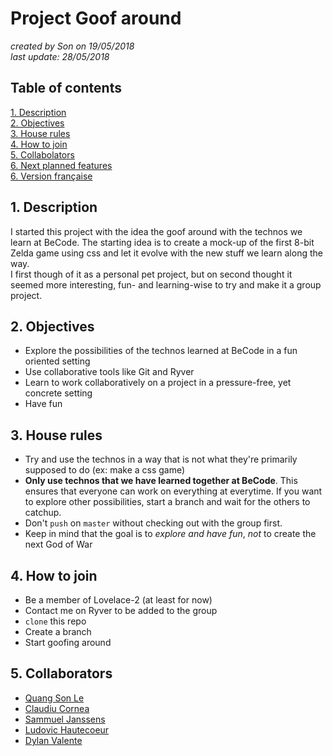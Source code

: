 # Project Goof around
*created by Son on 19/05/2018*   
*last update: 28/05/2018*

## Table of contents  
[1. Description](https://github.com/quang-le/Project-Goof-Around/tree/Claudiu#1-description)  
[2. Objectives](https://github.com/quang-le/Project-Goof-Around/tree/Claudiu#2-objectives)  
[3. House rules](https://github.com/quang-le/Project-Goof-Around/tree/Claudiu#3-house-rules)  
[4. How to join](https://github.com/quang-le/Project-Goof-Around/tree/Claudiu#4-how-to-join)  
[5. Collabolators](https://github.com/quang-le/Project-Goof-Around/tree/Claudiu#5-collabolators)  
[6. Next planned features](https://github.com/quang-le/Project-Goof-Around/blob/Claudiu/nextFeatures.md#next-planned-features)  
[6. Version française](https://github.com/quang-le/Project-Goof-Around/blob/Claudiu/README_fr.md)  

## 1. Description  
I started this project with the idea the goof around with the technos we learn at BeCode. The starting idea is to create a mock-up of the first 8-bit Zelda game using css and let it evolve with the new stuff we learn along the way.  
I first though of it as a personal pet project, but on second thought it seemed more interesting, fun- and learning-wise to try and make it a group project.  

## 2. Objectives  
* Explore the possibilities of the technos learned at BeCode in a fun oriented setting
* Use collaborative tools like Git and Ryver
* Learn to work collaboratively on a project in a pressure-free, yet concrete setting
* Have fun

## 3. House rules  
* Try and use the technos in a way that is not what they're primarily supposed to do (ex: make a css game)
* **Only use technos that we have learned together at BeCode**. This ensures that everyone can work on everything at everytime. If you want to explore other possibilities, start a branch and wait for the others to catchup.
* Don't `push` on `master` without checking out with the group first.
* Keep in mind that the goal is to _explore and have fun_, *not* to create the next God of War

## 4. How to join  
* Be a member of Lovelace-2 (at least for now)
* Contact me on Ryver to be added to the group
* `clone` this repo
* Create a branch
* Start goofing around

## 5. Collaborators  
* [Quang Son Le](https://github.com/quang-le)
* [Claudiu Cornea](https://github.com/ClaudiuCornea)
* [Sammuel Janssens](https://github.com/SammuelJ)
* [Ludovic Hautecoeur](https://www.mindtools.com/pages/article/newLDR_86.htm)
* [Dylan Valente](https://github.com/valentedylan92)